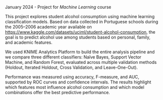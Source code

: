 January 2024 - Project for _Machine Learning_ course

This project explores student alcohol consumption using machine learning classification models. Based on data collected in Portuguese schools during the 2005–2006 academic year available on https://www.kaggle.com/datasets/uciml/student-alcohol-consumption, the goal is to predict alcohol use among students based on personal, family, and academic features.

We used KNIME Analytics Platform to build the entire analysis pipeline and we compare three different classifiers: Naïve Bayes, Support Vector Machine, and Random Forest, evaluated across multiple validation methods (Holdout, Iterated Holdout, Cross Validation, and Leave-One-Out).

Performance was measured using accuracy, F-measure, and AUC, supported by ROC curves and confidence intervals. The results highlight which features most influence alcohol consumption and which model combinations offer the best predictive performance.
